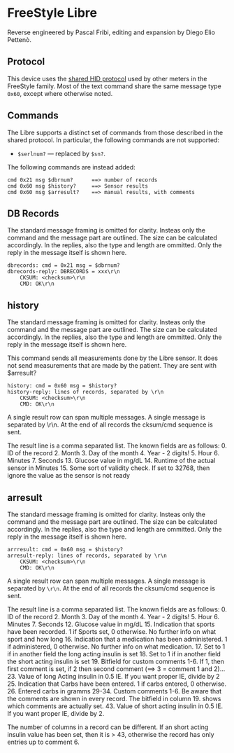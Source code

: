 # FreeStyle Libre

Reverse engineered by Pascal Fribi, editing and expansion by Diego Elio Pettenò.

## Protocol

This device uses the [shared HID protocol](shared-hid-protocol) used by other
meters in the FreeStyle family. Most of the text command share the same message
type `0x60`, except where otherwise noted.

## Commands

The Libre supports a distinct set of commands from those described in the shared
protocol. In particular, the following commands are not supported:

  * `$serlnum?` — replaced by `$sn?`.

The following commands are instead added:

    cmd 0x21 msg $dbrnum?      ==> number of records
    cmd 0x60 msg $history?     ==> Sensor results
    cmd 0x60 msg $arresult?    ==> manual results, with comments

## DB Records

The standard message framing is omitted for clarity. Insteas only the
command and the message part are outlined. The size can be calculated
accordingly. In the replies, also the type and length are
ommitted. Only the reply in the message itself is shown here.

    dbrecords: cmd = 0x21 msg = $dbrnum?
    dbrecords-reply: DBRECORDS = xxx\r\n
		CKSUM: <checksum>\r\n
		CMD: OK\r\n

## history

The standard message framing is omitted for clarity. Insteas only the
command and the message part are outlined. The size can be calculated
accordingly. In the replies, also the type and length are
ommitted. Only the reply in the message itself is shown here.

This command sends all measurements done by the Libre sensor. It does
not send measurements that are made by the patient. They are sent with
$arresult?

    history: cmd = 0x60 msg = $history?
    history-reply: lines of records, separated by \r\n
		CKSUM: <checksum>\r\n
		CMD: OK\r\n

A single result row can span multiple messages. A single message is
separated by \r\n. At the end of all records the cksum/cmd sequence is
sent.

The result line is a comma separated list. The known fields are as follows:
  0. ID of the record
  2. Month
  3. Day of the month
  4. Year - 2 digits!
  5. Hour
  6. Minutes
  7. Seconds
  13. Glucose value in mg/dL
  14. Runtime of the actual sensor in Minutes
  15. Some sort of validity check. If set to 32768, then ignore the value as the sensor is not ready

## arresult

The standard message framing is omitted for clarity. Insteas only the
command and the message part are outlined. The size can be calculated
accordingly. In the replies, also the type and length are
ommitted. Only the reply in the message itself is shown here.

    arrresult: cmd = 0x60 msg = $history?
    arresult-reply: lines of records, separated by \r\n
		CKSUM: <checksum>\r\n
		CMD: OK\r\n

A single result row can span multiple messages. A single message is
separated by `\r\n`. At the end of all records the cksum/cmd sequence
is sent.

The result line is a comma separated list. The known fields are as follows:
  0. ID of the record
  2. Month
  3. Day of the month
  4. Year - 2 digits!
  5. Hour
  6. Minutes
  7. Seconds
  12. Glucose value in mg/dL
  15. Indication that sports have been recorded. 1 if Sports set, 0 otherwise. No further info on what sport and how long
  16. Indication that a medication has been administered. 1 if administered, 0 otherwise. No further info on what medication.
  17. Set to 1 if in another field the long acting insulin is set
  18. Set to 1 if in another field the short acting insulin is set
  19. Bitfield for custom comments 1-6. If 1, then first comment is set, if 2 then second comment (==> 3 = comment 1 and 2)...
  23. Value of long Acting insulin in 0.5 IE. If you want proper IE, divide by 2
  25. Indication that Carbs have been entered. 1 if carbs entered, 0 otherwise.
  26. Entered carbs in gramms
  29-34. Custom comments 1-6. Be aware that the comments are shown in every record. The bitfield in column 19. shows which comments are actually set.
  43. Value of short acting insulin in 0.5 IE. If you want proper IE, divide by 2.
	
The number of columns in a record can be different. If an short acting
insulin value has been set, then it is > 43, otherwise the record has
only entries up to comment 6.
